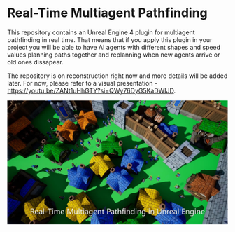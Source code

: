 # Real-Time Multiagent Pathfinding
This repository contains an Unreal Engine 4 plugin for multiagent pathfinding in real time. 
That means that if you apply this plugin in your project you will be able to have AI agents with different shapes 
and speed values planning paths together and replanning when new agents arrive or old ones dissapear.

The repository is on reconstruction right now and more details will be added later.
For now, please refer to a visual presentation - https://youtu.be/ZANt1uHhGTY?si=QWy76DyG5KaDWIJD.

<img src="./First Look at Unreal Engine.png" style="zoom:60%;" />
